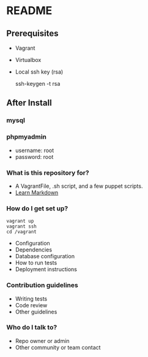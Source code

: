 # README #

## Prerequisites ##
* Vagrant
* Virtualbox
* Local ssh key (rsa)

    ssh-keygen -t rsa

## After Install ##

### mysql ###
### phpmyadmin ###
* username: root
* password: root

### What is this repository for? ###

* A VagrantFile, .sh script, and a few puppet scripts.
* [Learn Markdown](https://bitbucket.org/tutorials/markdowndemo)

### How do I get set up? ###

    vagrant up
    vagrant ssh
    cd /vagrant

* Configuration
* Dependencies
* Database configuration
* How to run tests
* Deployment instructions

### Contribution guidelines ###

* Writing tests
* Code review
* Other guidelines

### Who do I talk to? ###

* Repo owner or admin
* Other community or team contact